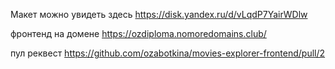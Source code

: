 Макет можно увидеть здесь
https://disk.yandex.ru/d/vLqdP7YairWDlw

фронтенд на домене
https://ozdiploma.nomoredomains.club/ 

пул реквест
https://github.com/ozabotkina/movies-explorer-frontend/pull/2








